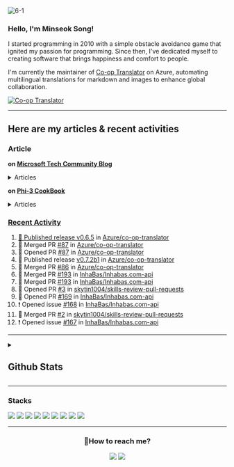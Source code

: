 ![6-1](https://github.com/user-attachments/assets/02976d05-1b4f-43cd-a9bb-39fe0b67e526)

### Hello, I'm Minseok Song!

I started programming in 2010 with a simple obstacle avoidance game that ignited my passion for programming. Since then, I've dedicated myself to creating software that brings happiness and comfort to people.

I'm currently the maintainer of [Co-op Translator](https://github.com/Azure/co-op-translator) on Azure, automating multilingual translations for markdown and images to enhance global collaboration.

[![Co-op Translator](https://github-readme-stats.vercel.app/api/pin/?username=Azure&repo=co-op-translator&bg_color=90,ffffff,e6f7ff,d0eaff&title_color=007fff&text_color=004e8c&border_color=d0d7de&border_radius=8)](https://github.com/Azure/co-op-translator)

---

<h2>Here are my articles & recent activities</h2>

<h3>Article</h3>

<b>on <a href="https://techcommunity.microsoft.com/t5/custom/page/page-id/Blogs">Microsoft Tech Community Blog</a></b>
<details>
    <summary>Articles</summary>
    <ul>
        <li><a href="https://techcommunity.microsoft.com/t5/educator-developer-blog/automate-markdown-and-image-translations-using-co-op-translator/ba-p/4263474?wt.mc_id=studentamb_279723">Automate Markdown and Image Translations Using Co-op Translator: Phi-3 Cookbook Case Study</a></li>
        <li><a href="https://techcommunity.microsoft.com/t5/educator-developer-blog/evaluate-fine-tuned-phi-3-3-5-models-in-azure-ai-studio-focusing/ba-p/4227850?wt.mc_id=studentamb_279723">Evaluate Fine-tuned Phi-3 / 3.5 Models in Azure AI Studio Focusing on Microsoft's Responsible AI</a> (Low-code approach)</li>
        <li><a href="https://techcommunity.microsoft.com/t5/educator-developer-blog/fine-tune-and-integrate-custom-phi-3-models-with-prompt-flow-in/ba-p/4191726?wt.mc_id=studentamb_279723">Fine-Tune and Integrate Custom Phi-3 Models with Prompt Flow in Azure AI Studio</a> (Low-code approach)</li>
        <li><a href="https://techcommunity.microsoft.com/t5/educator-developer-blog/fine-tune-and-integrate-custom-phi-3-models-with-prompt-flow/ba-p/4178612?wt.mc_id=studentamb_279723">Fine-Tune and Integrate Custom Phi-3 Models with Prompt Flow: Step-by-Step Guide</a> (Code-first approach)
                    <details>
        <summary>Microsoft Educator Developer Blog: Most Viewed (July - August 2024)</summary>
        <p>
            <img src="https://drive.google.com/uc?id=1wnDbptnSPvBf9cBvofSUIcGk9h7jcNXJ" alt="Most Views Image" />
        </p>
    </details>
        </li>
        <li><a href="https://techcommunity.microsoft.com/t5/educator-developer-blog/build-a-chatbot-service-to-ensure-safe-conversations-using-azure/ba-p/4143628?wt.mc_id=studentamb_279723">Build a chatbot service to ensure safe conversations: Using Azure Content Safety & Azure OpenAI</a></li>
        <li><a href="https://techcommunity.microsoft.com/t5/educator-developer-blog/teach-chatgpt-to-answer-questions-using-azure-ai-search-amp/ba-p/3985395?wt.mc_id=studentamb_279723">Teach ChatGPT to Answer Questions: Using Azure AI Search & Azure OpenAI (Semantic Kernel)</a></li>
        <li><a href="https://techcommunity.microsoft.com/t5/educator-developer-blog/teach-chatgpt-to-answer-questions-using-azure-ai-search-amp/ba-p/3969713?wt.mc_id=studentamb_279723">Teach ChatGPT to Answer Questions: Using Azure AI Search & Azure OpenAI (Lang Chain)</a>
            <details>
        <summary>Microsoft Educator Developer Blog: Most Viewed (November - December 2023)</summary>
        <p>
            - Ranked #1 on Google for 'teach chatgpt'
            <br>
            - Duration: Dec 23, 2023, to Jan 24, 2024
            <br>
            <img src="https://drive.google.com/uc?id=1lDu7tDnsdyA9k8YkzLXPWJxCGgQmi1tu" alt="Google Ranking Image" />
            <br><br>
            - Microsoft Educator Developer Blog: Most Viewed (November - December 2023)
            <br>
            - Duration: Nov 02, 2023, to Dec 15, 2023
            <br>
            <img src="https://drive.google.com/uc?id=17ydZxSnzJjuPrJ22rxOq3mI597d5JQ-p" alt="Most Views Image" />
        </p>
    </details>
        </li>
    </ul>
</details>

<b>on <a href="https://github.com/microsoft/Phi-3CookBook/">Phi-3 CookBook</a></b>
<details>
    <summary>Articles</summary>
    <ul>
        <li><a href="https://github.com/microsoft/Phi-3CookBook/blob/main/md/06.E2ESamples/E2E_Phi-3-FineTuning_PromptFlow_Integration_AIstudio.md">E2E Sameple: Fine-Tune and Integrate Custom Phi-3 Models with Prompt Flow in Azure AI Studio</a> (Low-code approach)</li>
        <li><a href="https://github.com/microsoft/Phi-3CookBook/blob/main/md/06.E2ESamples/E2E_Phi-3-FineTuning_PromptFlow_Integration.md">E2E Sample: Fine-Tune and Integrate Custom Phi-3 Models with Prompt Flow: Step-by-Step Guide</a> (Code-first approach)</li>
        <li><a href="https://github.com/microsoft/Phi-3CookBook/blob/main/md/06.E2ESamples/E2E_Phi-3-Evaluation_AIstudio.md">E2E Sample: Evaluate the Fine-tuned Phi-3 / Phi-3.5 Model in Azure AI Studio Focusing on Microsoft's Responsible AI Principles</li>
</details>

### Recent Activity 

<!--START_SECTION:activity-->
1. 🚀 Published release [v0.6.5](https://github.com/Azure/co-op-translator/releases/tag/v0.6.5) in [Azure/co-op-translator](https://github.com/Azure/co-op-translator)
2. 🎉 Merged PR [#87](https://github.com/Azure/co-op-translator/pull/87) in [Azure/co-op-translator](https://github.com/Azure/co-op-translator)
3. 💪 Opened PR [#87](https://github.com/Azure/co-op-translator/pull/87) in [Azure/co-op-translator](https://github.com/Azure/co-op-translator)
4. 🚀 Published release [v0.7.2b1](https://github.com/Azure/co-op-translator/releases/tag/v0.7.2b1) in [Azure/co-op-translator](https://github.com/Azure/co-op-translator)
5. 🎉 Merged PR [#86](https://github.com/Azure/co-op-translator/pull/86) in [Azure/co-op-translator](https://github.com/Azure/co-op-translator)
5. 🎉 Merged PR [#193](https://github.com/InhaBas/Inhabas.com-api/pull/193) in [InhaBas/Inhabas.com-api](https://github.com/InhaBas/Inhabas.com-api)
5. 🎉 Merged PR [#193](https://github.com/InhaBas/Inhabas.com-api/pull/193) in [InhaBas/Inhabas.com-api](https://github.com/InhaBas/Inhabas.com-api)
6. 💪 Opened PR [#3](https://github.com/skytin1004/skills-review-pull-requests/pull/3) in [skytin1004/skills-review-pull-requests](https://github.com/skytin1004/skills-review-pull-requests)
7. 💪 Opened PR [#169](https://github.com/InhaBas/Inhabas.com-api/pull/169) in [InhaBas/Inhabas.com-api](https://github.com/InhaBas/Inhabas.com-api)
8. ❗ Opened issue [#168](https://github.com/InhaBas/Inhabas.com-api/issues/168) in [InhaBas/Inhabas.com-api](https://github.com/InhaBas/Inhabas.com-api)
9. 🎉 Merged PR [#2](https://github.com/skytin1004/skills-review-pull-requests/pull/2) in [skytin1004/skills-review-pull-requests](https://github.com/skytin1004/skills-review-pull-requests)
10. ❗ Opened issue [#167](https://github.com/InhaBas/Inhabas.com-api/issues/167) in [InhaBas/Inhabas.com-api](https://github.com/InhaBas/Inhabas.com-api)
<!--END_SECTION:activity-->

---

<details>
<summary><h2>Github Stats</h2></summary>

![](http://github-profile-summary-cards.vercel.app/api/cards/profile-details?username=skytin1004&theme=vue)
![](https://raw.githubusercontent.com/skytin1004/github-stats/master/generated/languages.svg#gh-light-mode-only)
![](https://raw.githubusercontent.com/skytin1004/github-stats/master/generated/overview.svg#gh-light-mode-only)
![](http://github-profile-summary-cards.vercel.app/api/cards/stats?username=skytin1004&theme=vue)
[![](https://ossrank.com/widget/773442)](https://ossrank.com/c/773442)

**[OSSRANK Profile](https://ossrank.com/c/773442)**

</details>

---
<h3>Stacks</h3>
<code><img height="20" src="https://cdn.jsdelivr.net/npm/simple-icons@3.12.2/icons/python.svg"></code>
<code><img height="20" src="https://cdn.jsdelivr.net/npm/simple-icons@3.12.2/icons/pycharm.svg"></code>
<code><img height="20" src="https://cdn.jsdelivr.net/npm/simple-icons@3.12.2/icons/django.svg"></code>
<code><img height="20" src="https://cdn.jsdelivr.net/npm/simple-icons@3.12.2/icons/java.svg"></code>
<code><img height="20" src="https://cdn.jsdelivr.net/npm/simple-icons@3.12.2/icons/spring.svg"></code>
<code><img height="20" src="https://cdn.jsdelivr.net/npm/simple-icons@3.12.2/icons/git.svg"></code>
<code><img height="20" src="https://cdn.jsdelivr.net/npm/simple-icons@3.12.2/icons/mysql.svg"></code>
<code><img height="20" src="https://cdn.jsdelivr.net/npm/simple-icons@3.12.2/icons/mariadb.svg"></code>
<code><img height="20" src="https://cdn.jsdelivr.net/npm/simple-icons@3.12.2/icons/linux.svg"></code>

---
<div align=center><h3>🛫How to reach me?</h3></div>
<div align=center> 
<a href="https://skytin1004.github.io/about.html" target="_blank"><img height="30em" src="https://img.shields.io/badge/Skytin1004.Portfolio-D0A9F5?style=flat-square&logo=GitHub&logoColor=white&link=https://skyytin1004.github.io/"/></a>
  <a href="mailto:skytin1004@gmail.com"><img height="30em" src="https://img.shields.io/badge/Gmail-F08080?style=flat-square&logo=Gmail&logoColor=white&link=mailto:skytin1004@gmail.com"/></a></p>
<div>
